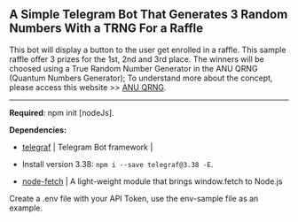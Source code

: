 ## A Simple Telegram Bot That Generates 3 Random Numbers With a TRNG For a Raffle ##

This bot will display a button to the user get enrolled in a raffle. This
sample raffle offer 3 prizes for the 1st, 2nd and 3rd place. The winners will be choosed using a True Random Number Generator in the ANU QRNG (Quantum Numbers Generator); To understand more about the concept, please
access this website >>  [ANU QRNG](https://qrng.anu.edu.au/).

-------------------------------------------------------------------------

**Required**: npm init [nodeJs].

**Dependencies:** 
* [telegraf](https://www.npmjs.com/package/telegraf) | Telegram Bot framework | 
* Install version 3.38: `npm i --save telegraf@3.38 -E`.
  
* [node-fetch](https://www.npmjs.com/package/node-fetch) | A light-weight module that brings window.fetch to Node.js

Create a .env file with your API Token, use the env-sample file as an example.


